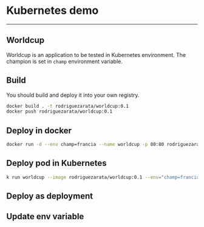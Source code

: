 # Kubernetes demo
---
## Worldcup

Worldcup is an application to be tested in Kubernetes environment.
The champion is set in `champ` environment variable.

## Build

You should build and deploy it into your own registry.

```bash
docker build . -t rodriguezarata/worldcup:0.1
docker push rodriguezarata/worldcup:0.1
```

## Deploy in docker

```bash
docker run -d --env champ=francia --name worldcup -p 80:80 rodriguezarata/worldcup:0.1
```

## Deploy pod in Kubernetes

```bash
k run worldcup --image rodriguezarata/worldcup:0.1 --env="champ=francia" 
```

## Deploy as deployment

## Update env variable

